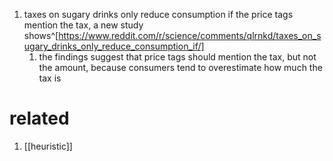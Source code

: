 1. taxes on sugary drinks only reduce consumption if the price tags mention the tax, a new study shows^[https://www.reddit.com/r/science/comments/qlrnkd/taxes_on_sugary_drinks_only_reduce_consumption_if/]
	1. the findings suggest that price tags should mention the tax, but not the amount, because consumers tend to overestimate how much the tax is

# related
1. [[heuristic]]
